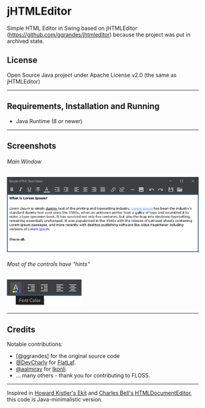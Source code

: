# jHTMLEditor

Simple HTML Editor in Swing based on jHTMLEditor (https://github.com/ggrandes/jhtmleditor) because
the project was put in archived state.

## License

Open Source Java project under Apache License v2.0 (the same as jHTMLEditor)

---

## Requirements, Installation and Running

* Java Runtime (8 or newer)

---

## Screenshots

###### Main Window 

![Main Window](doc/main-window-screenshot.png "Main Window")

###### Most of the controls have "hints" 

![Hints](doc/hints-screenshot.png "Hints")

---

## Credits

Notable contributions:

* [@ggrandes] for the original source code
* [@DevCharly](https://github.com/DevCharly) for [FlatLaf](https://github.com/JFormDesigner/FlatLaf).
* [@aalmiray](https://github.com/aalmiray) for [Ikonli](https://github.com/kordamp/ikonli).
* ... many others - thank you for contributing to FLOSS.

---
Inspired in [Howard Kistler's Ekit](http://www.hexidec.com/ekit.php) and [Charles Bell's HTMLDocumentEditor](https://gist.github.com/ggrandes/4079765ac52942cf6b93014dd3278bdd),  this code is Java-minimalistic version.
